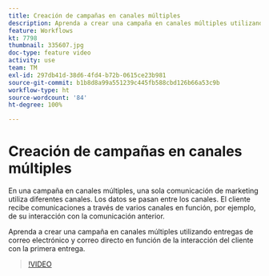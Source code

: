 ```yaml
---
title: Creación de campañas en canales múltiples
description: Aprenda a crear una campaña en canales múltiples utilizando entregas de correo electrónico y correo directo en función de la interacción del cliente con la primera entrega.
feature: Workflows
kt: 7798
thumbnail: 335607.jpg
doc-type: feature video
activity: use
team: TM
exl-id: 297db41d-38d6-4fd4-b72b-0615ce23b981
source-git-commit: b1b8d8a99a551239c445fb588cbd126b66a53c9b
workflow-type: ht
source-wordcount: '84'
ht-degree: 100%

---
```


# Creación de campañas en canales múltiples

En una campaña en canales múltiples, una sola comunicación de marketing utiliza diferentes canales. Los datos se pasan entre los canales. El cliente recibe comunicaciones a través de varios canales en función, por ejemplo, de su interacción con la comunicación anterior.

Aprenda a crear una campaña en canales múltiples utilizando entregas de correo electrónico y correo directo en función de la interacción del cliente con la primera entrega.

>[!VIDEO](https://video.tv.adobe.com/v/335607?quality=12&learn=on)
